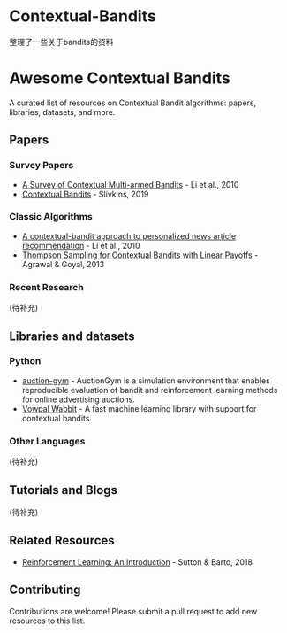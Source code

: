 # Contextual-Bandits
整理了一些关于bandits的资料
# Awesome Contextual Bandits

A curated list of resources on Contextual Bandit algorithms: papers, libraries, datasets, and more.

## Papers

### Survey Papers

*   [A Survey of Contextual Multi-armed Bandits](https://arxiv.org/pdf/1508.03326) - Li et al., 2010
*   [Contextual Bandits](https://arxiv.org/abs/1904.03208) - Slivkins, 2019

### Classic Algorithms

*   [A contextual-bandit approach to personalized news article recommendation](http://proceedings.mlr.press/v9/li10a/li10a.pdf) - Li et al., 2010
*   [Thompson Sampling for Contextual Bandits with Linear Payoffs](https://arxiv.org/abs/1209.3352) - Agrawal & Goyal, 2013

### Recent Research

(待补充)

## Libraries and datasets

### Python

*   [auction-gym]([https://github.com/flaviotruzzi/BanditPy](https://github.com/amzn/auction-gym)) - AuctionGym is a simulation environment that enables reproducible evaluation of bandit and reinforcement learning methods for online advertising auctions.
*   [Vowpal Wabbit](https://github.com/VowpalWabbit/vowpal_wabbit) - A fast machine learning library with support for contextual bandits.

### Other Languages

(待补充)



## Tutorials and Blogs

(待补充)

## Related Resources

*   [Reinforcement Learning: An Introduction](http://incompleteideas.net/book/the-book-2nd.html) - Sutton & Barto, 2018

## Contributing

Contributions are welcome! Please submit a pull request to add new resources to this list.
